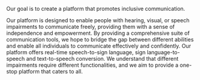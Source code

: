 Our goal is to create a platform that promotes inclusive communication.

Our platform is designed to enable people with hearing, visual, or speech impairments to communicate freely, providing them with a sense of independence and empowerment. 
By providing a comprehensive suite of communication tools, we hope to bridge the gap between different abilities and enable all individuals to communicate effectively and confidently.
Our platform offers real-time speech-to-sign language, sign language-to-speech and text-to-speech conversion.
We understand that different impairments require different functionalities, and we aim to provide a one-stop platform that caters to all. 

